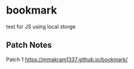 # bookmark
test for JS using local storge
## Patch Notes
Patch 1 https://mmakram1337.github.io/bookmark/

